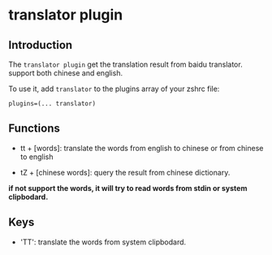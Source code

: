 # translator plugin

## Introduction

The `translator plugin` get the translation result from baidu translator. support both chinese and english.

To use it, add `translator` to the plugins array of your zshrc file:

```
plugins=(... translator)
```

## Functions

- tt + [words]: translate the words from english to chinese or from chinese to english

- tZ + [chinese words]: query the result from chinese dictionary.

**if not support the words, it will try to read words from stdin or system clipbodard.**

## Keys

- 'TT': translate the words from system clipbodard.
